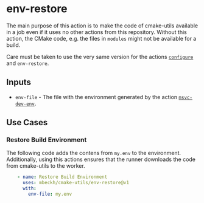 # env-restore
The main purpose of this action is to make the code of cmake-utils available in a job even if it uses no other actions
from this repository. Without this action, the CMake code, e.g. the files in `modules` might not be available for a
build.

Care must be taken to use the very same version for the actions [`configure`](../configure) and `env-restore`.

## Inputs
- `env-file` - The file with the environment generated by the action [`msvc-dev-env`](../msvc-dev-env).

## Use Cases
### Restore Build Environment
The following code adds the contens from `my.env` to the environment. Additionally, using this actions ensures that
the runner downloads the code from cmake-utils to the worker.
~~~yml
    - name: Restore Build Environment
      uses: mbeckh/cmake-utils/env-restore@v1
      with:
        env-file: my.env
~~~
